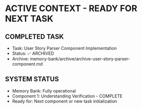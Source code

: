 # ACTIVE CONTEXT - READY FOR NEXT TASK

## COMPLETED TASK
- Task: User Story Parser Component Implementation
- Status: ✅ ARCHIVED
- Archive: memory-bank/archive/archive-user-story-parser-component.md

## SYSTEM STATUS
- Memory Bank: Fully operational
- Component 1: Understanding Verification - COMPLETE
- Ready for: Next component or new task initialization

